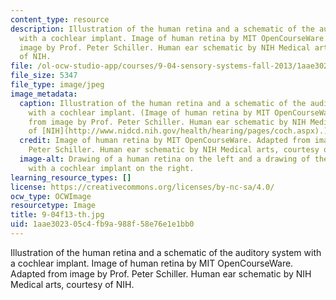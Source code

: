 ```yaml
---
content_type: resource
description: Illustration of the human retina and a schematic of the auditory system
  with a cochlear implant. Image of human retina by MIT OpenCourseWare. Adapted from
  image by Prof. Peter Schiller. Human ear schematic by NIH Medical arts, courtesy
  of NIH.
file: /ol-ocw-studio-app/courses/9-04-sensory-systems-fall-2013/1aae302305c4fb9a988f58e76e1e1bb0_9-04f13-th.jpg
file_size: 5347
file_type: image/jpeg
image_metadata:
  caption: Illustration of the human retina and a schematic of the auditory system
    with a cochlear implant. (Image of human retina by MIT OpenCourseWare. Adapted
    from image by Prof. Peter Schiller. Human ear schematic by NIH Medical arts, courtesy
    of [NIH](http://www.nidcd.nih.gov/health/hearing/pages/coch.aspx).)
  credit: Image of human retina by MIT OpenCourseWare. Adapted from image by Prof.
    Peter Schiller. Human ear schematic by NIH Medical arts, courtesy of NIH.
  image-alt: Drawing of a human retina on the left and a drawing of the human ear
    with a cochlear implant on the right.
learning_resource_types: []
license: https://creativecommons.org/licenses/by-nc-sa/4.0/
ocw_type: OCWImage
resourcetype: Image
title: 9-04f13-th.jpg
uid: 1aae3023-05c4-fb9a-988f-58e76e1e1bb0
---
```

Illustration of the human retina and a schematic of the auditory system with a cochlear implant. Image of human retina by MIT OpenCourseWare. Adapted from image by Prof. Peter Schiller. Human ear schematic by NIH Medical arts, courtesy of NIH.
